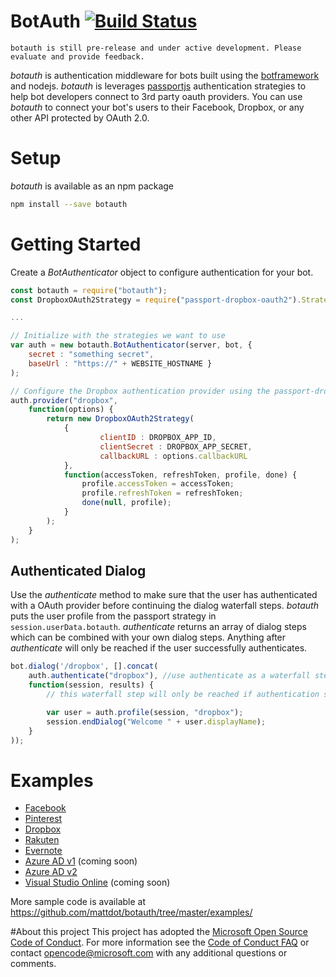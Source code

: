 # BotAuth [![Build Status](https://travis-ci.org/mattdot/botauth.svg?branch=master)](https://travis-ci.org/mattdot/botauth)

	botauth is still pre-release and under active development. Please evaluate and provide feedback.

*botauth* is authentication middleware for bots built using the [botframework](http://botframework.com) and nodejs. *botauth* is leverages [passportjs](http://passportjs.org) authentication strategies to help bot developers connect to 3rd party oauth providers. You can use *botauth* to connect your bot's users to their Facebook, Dropbox, or any other API protected by OAuth 2.0.

# Setup
*botauth* is available as an npm package
```bash
npm install --save botauth
```
# Getting Started
Create a *BotAuthenticator* object to configure authentication for your bot.

```javascript
const botauth = require("botauth");
const DropboxOAuth2Strategy = require("passport-dropbox-oauth2").Strategy;

...

// Initialize with the strategies we want to use
var auth = new botauth.BotAuthenticator(server, bot, {
	secret : "something secret",
	baseUrl : "https://" + WEBSITE_HOSTNAME }
);

// Configure the Dropbox authentication provider using the passport-dropbox strategy
auth.provider("dropbox",
	function(options) {
		return new DropboxOAuth2Strategy(
			{
    				clientID : DROPBOX_APP_ID,
    				clientSecret : DROPBOX_APP_SECRET,
					callbackURL : options.callbackURL
			},
			function(accessToken, refreshToken, profile, done) {
				profile.accessToken = accessToken;
				profile.refreshToken = refreshToken;
				done(null, profile);
			}
		);
	}
);

```

## Authenticated Dialog
Use the *authenticate* method to make sure that the user has authenticated with a OAuth provider before continuing the dialog waterfall steps.  *botauth* puts the user profile from the passport strategy in `session.userData.botauth`.  *authenticate* returns an array of dialog steps which can be combined with your own dialog steps.  Anything after *authenticate* will only be reached if the user successfully authenticates.

```javascript
bot.dialog('/dropbox', [].concat(
	auth.authenticate("dropbox"), //use authenticate as a waterfall step
	function(session, results) {
		// this waterfall step will only be reached if authentication succeeded

		var user = auth.profile(session, "dropbox");
		session.endDialog("Welcome " + user.displayName);
	}
));
```

# Examples
* [Facebook](https://github.com/mattdot/botauth/tree/master/examples/facebook)
* [Pinterest](https://github.com/mattdot/botauth/tree/master/examples/pinterest)
* [Dropbox](https://github.com/mattdot/botauth/tree/master/examples/dropbox)
* [Rakuten](https://github.com/mattdot/botauth/tree/master/examples/rakuten)
* [Evernote](https://github.com/mattdot/botauth/tree/master/examples/evernote)
* [Azure AD v1](https://github.com/mattdot/botauth/tree/master/examples/aadv1) (coming soon)
* [Azure AD v2](https://github.com/mattdot/botauth/tree/master/examples/aadv2)
* [Visual Studio Online](https://github.com/mattdot/botauth/tree/master/examples/vso) (coming soon)

More sample code is available at https://github.com/mattdot/botauth/tree/master/examples/

#About this project
This project has adopted the [Microsoft Open Source Code of
Conduct](https://opensource.microsoft.com/codeofconduct/).
For more information see the [Code of Conduct
FAQ](https://opensource.microsoft.com/codeofconduct/faq/) or
contact [opencode@microsoft.com](mailto:opencode@microsoft.com)
with any additional questions or comments.
